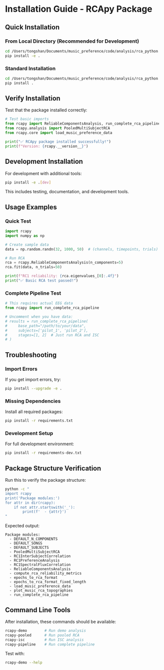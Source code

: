 # Installation Guide - RCApy Package

## Quick Installation

### From Local Directory (Recommended for Development)
```bash
cd /Users/tongshan/Documents/music_preference/code/analysis/rca_python
pip install -e .
```

### Standard Installation
```bash
cd /Users/tongshan/Documents/music_preference/code/analysis/rca_python
pip install .
```

## Verify Installation

Test that the package installed correctly:

```python
# Test basic imports
from rcapy import ReliableComponentsAnalysis, run_complete_rca_pipeline
from rcapy.analysis import PooledMultiSubjectRCA
from rcapy.core import load_music_preference_data

print("✅ RCApy package installed successfully!")
print(f"Version: {rcapy.__version__}")
```

## Development Installation

For development with additional tools:

```bash
pip install -e .[dev]
```

This includes testing, documentation, and development tools.

## Usage Examples

### Quick Test
```python
import rcapy
import numpy as np

# Create sample data
data = np.random.randn(32, 1000, 50)  # (channels, timepoints, trials)

# Run RCA
rca = rcapy.ReliableComponentsAnalysis(n_components=5)
rca.fit(data, n_trials=50)

print(f"RC1 reliability: {rca.eigenvalues_[0]:.4f}")
print("✅ Basic RCA test passed!")
```

### Complete Pipeline Test
```python
# This requires actual EEG data
from rcapy import run_complete_rca_pipeline

# Uncomment when you have data:
# results = run_complete_rca_pipeline(
#     base_path="/path/to/your/data",
#     subjects=['pilot_1', 'pilot_2'],
#     stages=[1, 2]  # Just run RCA and ISC
# )
```

## Troubleshooting

### Import Errors
If you get import errors, try:
```bash
pip install --upgrade -e .
```

### Missing Dependencies
Install all required packages:
```bash
pip install -r requirements.txt
```

### Development Setup
For full development environment:
```bash
pip install -r requirements-dev.txt
```

## Package Structure Verification

Run this to verify the package structure:
```bash
python -c "
import rcapy
print('Package modules:')
for attr in dir(rcapy):
    if not attr.startswith('_'):
        print(f'  - {attr}')
"
```

Expected output:
```
Package modules:
  - DEFAULT_N_COMPONENTS
  - DEFAULT_SONGS
  - DEFAULT_SUBJECTS
  - PooledMultiSubjectRCA
  - RC1InterSubjectCorrelation
  - RC1PreferenceAnalysis
  - RC1SpectralFluxCorrelation
  - ReliableComponentsAnalysis
  - compute_rca_reliability_metrics
  - epochs_to_rca_format
  - epochs_to_rca_format_fixed_length
  - load_music_preference_data
  - plot_music_rca_topographies
  - run_complete_rca_pipeline
```

## Command Line Tools

After installation, these commands should be available:
```bash
rcapy-demo        # Run demo analysis
rcapy-pooled      # Run pooled RCA
rcapy-isc         # Run ISC analysis
rcapy-pipeline    # Run complete pipeline
```

Test with:
```bash
rcapy-demo --help
```